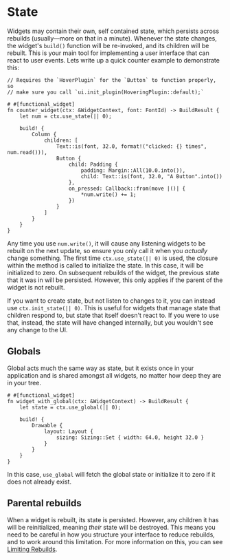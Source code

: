 # State

Widgets may contain their own, self contained state, which persists across rebuilds (usually—more on that in a minute). Whenever the state changes, the widget's `build()` function will be re-invoked, and its children will be rebuilt. This is your main tool for implementing a user interface that can react to user events. Lets write up a quick counter example to demonstrate this:

```rust,noplaypen
// Requires the `HoverPlugin` for the `Button` to function properly, so
// make sure you call `ui.init_plugin(HoveringPlugin::default);`

# #[functional_widget]
fn counter_widget(ctx: &WidgetContext, font: FontId) -> BuildResult {
    let num = ctx.use_state(|| 0);

    build! {
        Column {
            children: [
                Text::is(font, 32.0, format!("clicked: {} times", num.read())),
                Button {
                    child: Padding {
                        padding: Margin::All(10.0.into()),
                        child: Text::is(font, 32.0, "A Button".into())
                    },
                    on_pressed: Callback::from(move |()| {
                        *num.write() += 1;
                    })
                }
            ]
        }
    }
}
```

Any time you use `num.write()`, it will cause any listening widgets to be rebuilt on the next update, so ensure you only call it when you *actually* change something. The first time `ctx.use_state(|| 0)` is used, the closure within the method is called to initialize the state. In this case, it will be initialized to zero. On subsequent rebuilds of the widget, the previous state that it was in will be persisted. However, this only applies if the parent of the widget is not rebuilt.

If you want to create state, but not listen to changes to it, you can instead use `ctx.init_state(|| 0)`. This is useful for widgets that manage state that children respond to, but state that itself doesn't react to. If you were to use that, instead, the state will have changed internally, but you wouldn't see any change to the UI.

## Globals

Global acts much the same way as state, but it exists once in your application and is shared amongst all widgets, no matter how deep they are in your tree.

```rust,noplaypen
# #[functional_widget]
fn widget_with_global(ctx: &WidgetContext) -> BuildResult {
    let state = ctx.use_global(|| 0);

    build! {
        Drawable {
            layout: Layout {
                sizing: Sizing::Set { width: 64.0, height 32.0 }
            }
        }
    }
}
```

In this case, `use_global` will fetch the global state or initialize it to zero if it does not already exist.

## Parental rebuilds

When a widget is rebuilt, its state is persisted. However, any children it has will be reinitialized, meaning *their* state will be destroyed. This means you need to be careful in how you structure your interface to reduce rebuilds, and to work around this limitation. For more information on this, you can see [Limiting Rebuilds](limiting-rebuilds.md).
